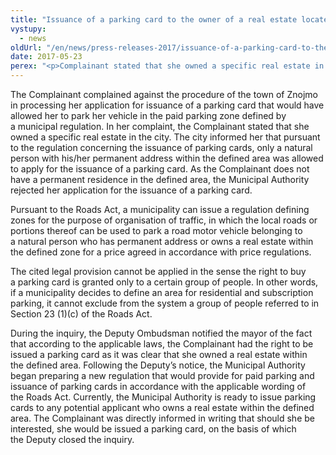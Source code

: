 ```yaml
---
title: "Issuance of a parking card to the owner of a real estate located in a parking zone"
vystupy:
  - news
oldUrl: "/en/news/press-releases-2017/issuance-of-a-parking-card-to-the-owner-of-a-real-estate-located-in-a-parking-zone/"
date: 2017-05-23
perex: "<p>Complainant stated that she owned a specific real estate in the city. The city informed her that pursuant to the regulation concerning the issuance of parking cards, only a natural person with his/her permanent address within the defined area was allowed to apply for the issuance of a parking card.</p>"
---
```


<!-- imported from the old website -->

<p>The Complainant complained against the procedure of the town of Znojmo in processing her application for issuance of a parking card that would have allowed her to park her vehicle in the paid parking zone defined by a municipal regulation. In her complaint, the Complainant stated that she owned a specific real estate in the city. The city informed her that pursuant to the regulation concerning the issuance of parking cards, only a natural person with his/her permanent address within the defined area was allowed to apply for the issuance of a parking card. As the Complainant does not have a permanent residence in the defined area, the Municipal Authority rejected her application for the issuance of a parking card.</p> <p>Pursuant to the Roads Act, a municipality can issue a regulation defining zones for the purpose of organisation of traffic, in which the local roads or portions thereof can be used to park a road motor vehicle belonging to a natural person who has permanent address or owns a real estate within the defined zone for a price agreed in accordance with price regulations.</p> <p>The cited legal provision cannot be applied in the sense the right to buy a parking card is granted only to a certain group of people. In other words, if a municipality decides to define an area for residential and subscription parking, it cannot exclude from the system a group of people referred to in Section 23 (1)(c) of the Roads Act. </p><p> During the inquiry, the Deputy Ombudsman notified the mayor of the fact that according to the applicable laws, the Complainant had the right to be issued a parking card as it was clear that she owned a real estate within the defined area. Following the Deputy’s notice, the Municipal Authority began preparing a new regulation that would provide for paid parking and issuance of parking cards in accordance with the applicable wording of the Roads Act. Currently, the Municipal Authority is ready to issue parking cards to any potential applicant who owns a real estate within the defined area. The Complainant was directly informed in writing that should she be interested, she would be issued a parking card, on the basis of which the Deputy closed the inquiry.</p>

